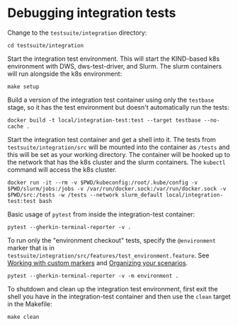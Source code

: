 # Debugging integration tests

Change to the `testsuite/integration` directory:

```console
cd testsuite/integration
```

Start the integration test environment.  This will start the KIND-based k8s
environment with DWS, dws-test-driver, and Slurm.  The slurm containers will
run alongside the k8s environment:

```console
make setup
```

Build a version of the integration test container using only the `testbase`
stage, so it has the test environment but doesn't automatically run the tests:

```console
docker build -t local/integration-test:test --target testbase --no-cache .
```

Start the integration test container and get a shell into it.  The tests from
`testsuite/integration/src` will be mounted into the container as `/tests` and
this will be set as your working directory.  The container will be hooked up to
the network that has the k8s cluster and the slurm containers. The `kubectl`
command will access the k8s cluster.

```console
docker run -it --rm -v $PWD/kubeconfig:/root/.kube/config -v $PWD/slurm/jobs:/jobs -v /var/run/docker.sock:/var/run/docker.sock -v $PWD/src:/tests -w /tests --network slurm_default local/integration-test:test bash
```

Basic usage of `pytest` from inside the integration-test container:

```console
pytest --gherkin-terminal-reporter -v .
```

To run only the "environment checkout" tests, specify the `@environment` marker
that is in `testsuite/integration/src/features/test_environment.feature`.  See
[Working with custom
markers](https://docs.pytest.org/en/7.1.x/example/markers.html) and [Organizing
your scenarios](https://pytest-bdd.readthedocs.io/en/stable/#organizing-your-scenarios).

```console
pytest --gherkin-terminal-reporter -v -m environment .
```

To shutdown and clean up the integration test environment, first exit the shell
you have in the integration-test container and then use the `clean` target in
the Makefile:

```console
make clean
```

